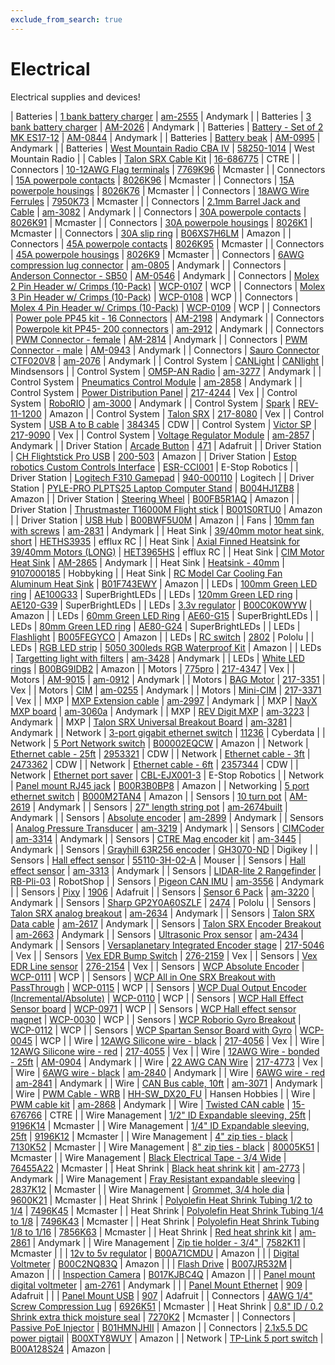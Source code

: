 ```yaml
---
exclude_from_search: true
---
```


# Electrical
Electrical supplies and devices!


| Batteries | [1 bank battery charger](https://jgermita.github.io/frc-parts/parts/00000.html) | [am-2555](http://www.andymark.com/Battery-Charger-1-Bank-6-Amp-p/am-2555.htm) | Andymark |
| Batteries | [3 bank battery charger](https://jgermita.github.io/frc-parts/parts/00001.html) | [AM-2026](http://www.andymark.com/Battery-Charger-3-Bank-6-Amp-p/am-2026.htm) | Andymark |
| Batteries | [Battery - Set of 2 MK ES17-12](https://jgermita.github.io/frc-parts/parts/00002.html) | [AM-0844](http://www.andymark.com/product-p/am-0844.htm) | Andymark |
| Batteries | [Battery beak](https://jgermita.github.io/frc-parts/parts/00003.html) | [AM-0995](http://www.andymark.com/product-p/am-0995.htm) | Andymark |
| Batteries | [West Mountain Radio CBA IV](https://jgermita.github.io/frc-parts/parts/00004.html) | [58250-1014](http://www.westmountainradio.com/product_info.php?products_id=cba4) | West Mountain Radio |
| Cables | [Talon SRX Cable Kit](https://jgermita.github.io/frc-parts/parts/00929.html) | [16-686775](http://www.ctr-electronics.com/talon-srx-data-cable-kit.html#product_tabs_description_tabbed) | CTRE |
| Connectors | [10-12AWG Flag terminals](https://jgermita.github.io/frc-parts/parts/00896.html) | [7769K96](https://www.mcmaster.com/#7769K96) | Mcmaster |
| Connectors | [15A powerpole contacts](https://jgermita.github.io/frc-parts/parts/01002.html) | [8026K96](https://www.mcmaster.com/#8026K96) | Mcmaster |
| Connectors | [15A powerpole housings](https://jgermita.github.io/frc-parts/parts/01005.html) | [8026K76](https://www.mcmaster.com/#8026K76) | Mcmaster |
| Connectors | [18AWG Wire Ferrules](https://jgermita.github.io/frc-parts/parts/00005.html) | [7950K73](https://www.mcmaster.com/#7950K73) | Mcmaster |
| Connectors | [2.1mm Barrel Jack and Cable](https://jgermita.github.io/frc-parts/parts/00885.html) | [am-3082](http://www.andymark.com/product-p/am-3082.htm) | Andymark |
| Connectors | [30A powerpole contacts](https://jgermita.github.io/frc-parts/parts/01003.html) | [8026K91](https://www.mcmaster.com/#8026K91) | Mcmaster |
| Connectors | [30A powerpole housings](https://jgermita.github.io/frc-parts/parts/01006.html) | [8026K1](https://www.mcmaster.com/#8026K1) | Mcmaster |
| Connectors | [30A slip ring](https://jgermita.github.io/frc-parts/parts/01014.html) | [B06XS7H6LM](https://www.amazon.com/Logisaf-Wires-600VDC-Generator-Turbine/dp/B06XS7H6LM/ref=sr_1_1?ie=UTF8&qid=1494009561&sr=8-1&keywords=30A+slip+ring) | Amazon |
| Connectors | [45A powerpole contacts](https://jgermita.github.io/frc-parts/parts/01004.html) | [8026K95](https://www.mcmaster.com/#8026K95) | Mcmaster |
| Connectors | [45A powerpole housings](https://jgermita.github.io/frc-parts/parts/01007.html) | [8026K9](https://www.mcmaster.com/#8026K9) | Mcmaster |
| Connectors | [6AWG compression lug connector](https://jgermita.github.io/frc-parts/parts/00819.html) | [am-0805](http://www.andymark.com/product-p/am-0805.htm) | Andymark |
| Connectors | [Anderson Connector - SB50](https://jgermita.github.io/frc-parts/parts/00006.html) | [AM-0546](http://www.andymark.com/product-p/am-0546.htm) | Andymark |
| Connectors | [Molex 2 Pin Header w/ Crimps  (10-Pack)](https://jgermita.github.io/frc-parts/parts/01068.html) | [WCP-0107](http://www.wcproducts.net/WCP-0107) | WCP |
| Connectors | [Molex 3 Pin Header w/ Crimps (10-Pack)](https://jgermita.github.io/frc-parts/parts/01069.html) | [WCP-0108](http://www.wcproducts.net/WCP-0108) | WCP |
| Connectors | [Molex 4 Pin Header w/ Crimps (10-Pack)](https://jgermita.github.io/frc-parts/parts/01070.html) | [WCP-0109](http://www.wcproducts.net/WCP-0109) | WCP |
| Connectors | [Power pole PP45 kit - 16 Connectors](https://jgermita.github.io/frc-parts/parts/00007.html) | [AM-2198](http://www.andymark.com/product-p/am-2198.htm) | Andymark |
| Connectors | [Powerpole kit PP45- 200 connectors](https://jgermita.github.io/frc-parts/parts/00008.html) | [am-2912](http://www.andymark.com/product-p/am-2912.htm) | Andymark |
| Connectors | [PWM Connector - female](https://jgermita.github.io/frc-parts/parts/00009.html) | [AM-2814](http://www.andymark.com/product-p/am-2814.htm) | Andymark |
| Connectors | [PWM Connector - male](https://jgermita.github.io/frc-parts/parts/00010.html) | [AM-0943](http://www.andymark.com/product-p/am-0943.htm) | Andymark |
| Connectors | [Sauro Connector CTF020V8](https://jgermita.github.io/frc-parts/parts/00011.html) | [am-2076](http://www.andymark.com/product-p/am-2076.htm) | Andymark |
| Control System | [CANLight](https://jgermita.github.io/frc-parts/parts/00944.html) | [CANlight](http://www.mindsensors.com/frc/181-canlight-led-strip-controller-kit-for-frc-robots) | Mindsensors |
| Control System | [OM5P-AN Radio](https://jgermita.github.io/frc-parts/parts/00012.html) | [am-3277](http://www.andymark.com/OM5P-AN-p/am-3277.htm) | Andymark |
| Control System | [Pneumatics Control Module](https://jgermita.github.io/frc-parts/parts/00013.html) | [am-2858](http://www.andymark.com/product-p/am-2858.htm) | Andymark |
| Control System | [Power Distribution Panel](https://jgermita.github.io/frc-parts/parts/00014.html) | [217-4244](http://www.vexrobotics.com/217-4244.html) | Vex |
| Control System | [RoboRIO](https://jgermita.github.io/frc-parts/parts/00015.html) | [am-3000](http://www.andymark.com/product-p/am-3000.htm) | Andymark |
| Control System | [Spark](https://jgermita.github.io/frc-parts/parts/00016.html) | [REV-11-1200](http://www.amazon.com/REV-Robotics-SPARK-Motor-Controller/dp/B0187YCAFI/ref=sr_1_1?ie=UTF8&qid=1460666761&sr=8-1&keywords=rev+robotics+spark) | Amazon |
| Control System | [Talon SRX](https://jgermita.github.io/frc-parts/parts/00017.html) | [217-8080](http://www.vexrobotics.com/217-8080.html) | Vex |
| Control System | [USB A to B cable](https://jgermita.github.io/frc-parts/parts/00018.html) | [384345](https://www.cdw.com/shop/products/StarTech.com-15-ft-USB-2.0-A-to-B-Cable-M-M/384345.aspx?pfm=srh) | CDW |
| Control System | [Victor SP](https://jgermita.github.io/frc-parts/parts/00019.html) | [217-9090](http://www.vexrobotics.com/vexpro/motors-electronics/217-9090.html) | Vex |
| Control System | [Voltage Regulator Module](https://jgermita.github.io/frc-parts/parts/00020.html) | [am-2857](http://www.andymark.com/product-p/am-2857.htm) | Andymark |
| Driver Station | [Arcade Button](https://jgermita.github.io/frc-parts/parts/00021.html) | [471](https://www.adafruit.com/products/471) | Adafruit |
| Driver Station | [CH Flightstick Pro USB](https://jgermita.github.io/frc-parts/parts/00022.html) | [200-503](http://www.amazon.com/CH-Products-Flightstick-4-Button-Hatswitch/dp/B00006B84V) | Amazon |
| Driver Station | [Estop robotics Custom Controls Interface](https://jgermita.github.io/frc-parts/parts/00023.html) | [ESR-CCI001](https://www.estoprobotics.com/estore/index.php?_a=viewProd&productId=33) | E-Stop Robotics |
| Driver Station | [Logitech F310 Gamepad](https://jgermita.github.io/frc-parts/parts/00024.html) | [940-000110](http://gaming.logitech.com/en-us/product/f310-gamepad) | Logitech |
| Driver Station | [PYLE-PRO PLPTS25 Laptop Computer Stand](https://jgermita.github.io/frc-parts/parts/00947.html) | [B004HJ1ZB8](https://www.amazon.com/PYLE-PRO-PLPTS25-Laptop-Computer-Stand/dp/B004HJ1ZB8/ref=sr_1_12?ie=UTF8&qid=1472517376&sr=8-12&keywords=laptop+stand) | Amazon |
| Driver Station | [Steering Wheel](https://jgermita.github.io/frc-parts/parts/00025.html) | [B00FB5R1AQ](http://www.amazon.com/Thrustmaster-VG-Ferrari-Racing-Wheel-PlayStation/dp/B00FB5R1AQ) | Amazon |
| Driver Station | [Thrustmaster T16000M Flight stick](https://jgermita.github.io/frc-parts/parts/00026.html) | [B001S0RTU0](https://www.amazon.com/Hercules-2960706-Thrustmaster-T-16000M-Flight/dp/B001S0RTU0) | Amazon |
| Driver Station | [USB Hub](https://jgermita.github.io/frc-parts/parts/00027.html) | [B00BWF5U0M](http://www.amazon.com/Sabrent-4-Port-Individual-Switches-HB-UMLS/dp/B00BWF5U0M?ie=UTF8&psc=1&redirect=true&ref_=oh_aui_detailpage_o05_s00) | Amazon |
| Fans | [10mm fan with screws](https://jgermita.github.io/frc-parts/parts/00028.html) | [am-2831](http://www.andymark.com/product-p/am-2831.htm) | Andymark |
| Heat Sink | [39/40mm motor heat sink, short](https://jgermita.github.io/frc-parts/parts/01026.html) | [HETHS3935](http://www.effluxrc.com/Axial-Finned-Heatsink-for-39-40mm-Motors-HETHS3935.htm) | efflux RC |
| Heat Sink | [Axial Finned Heatsink for 39/40mm Motors (LONG)](https://jgermita.github.io/frc-parts/parts/00946.html) | [HET3965HS](http://www.effluxrc.com/Axial-Finned-Heatsink-for-39-40mm-Motors-LONG-HET3965HS.htm) | efflux RC |
| Heat Sink | [CIM Motor Heat Sink](https://jgermita.github.io/frc-parts/parts/00029.html) | [AM-2865](http://www.andymark.com/product-p/am-2865.htm) | Andymark |
| Heat Sink | [Heatsink - 40mm](https://jgermita.github.io/frc-parts/parts/00030.html) | [9107000185](http://hobbyking.com/hobbyking/store/__38007__Dr_Mad_Thrust_Series_Alloy_Motor_Heat_Sink_for_40mm_size_motor.html) | Hobbyking |
| Heat Sink | [RC Model Car Cooling Fan Aluminum Heat Sink](https://jgermita.github.io/frc-parts/parts/00945.html) | [B01F743EWY](https://www.amazon.com/gp/product/B01F743EWY/ref=oh_aui_detailpage_o00_s00?ie=UTF8&psc=1) | Amazon |
| LEDs | [100mm Green LED ring](https://jgermita.github.io/frc-parts/parts/00843.html) | [AE100G33](https://www.superbrightleds.com/moreinfo/led-headlight-accent-lights/led-halo-angel-eye-headlight-accent-lights/49/) | SuperBrightLEDs |
| LEDs | [120mm Green LED ring](https://jgermita.github.io/frc-parts/parts/00844.html) | [AE120-G39](https://www.superbrightleds.com/moreinfo/led-headlight-accent-lights/led-halo-angel-eye-headlight-accent-lights/49/) | SuperBrightLEDs |
| LEDs | [3.3v regulator](https://jgermita.github.io/frc-parts/parts/00031.html) | [B00C0K0WYW](http://www.amazon.com/DROK-Waterproof-Converter-Step-down-Transformer/dp/B00C0K0WYW?ie=UTF8&psc=1&redirect=true&ref_=oh_aui_detailpage_o02_s00) | Amazon |
| LEDs | [60mm Green LED Ring](https://jgermita.github.io/frc-parts/parts/00841.html) | [AE60-G15](https://www.superbrightleds.com/moreinfo/led-headlight-accent-lights/led-halo-angel-eye-headlight-accent-lights/49/) | SuperBrightLEDs |
| LEDs | [80mm Green LED ring](https://jgermita.github.io/frc-parts/parts/00842.html) | [AE80-G24](https://www.superbrightleds.com/moreinfo/led-headlight-accent-lights/led-halo-angel-eye-headlight-accent-lights/49/) | SuperBrightLEDs |
| LEDs | [Flashlight](https://jgermita.github.io/frc-parts/parts/00032.html) | [B005FEGYCO](http://www.amazon.com/Adjustable-Flashlight-Batteries-Included-Flashlights/dp/B005FEGYCO?ie=UTF8&psc=1&redirect=true&ref_=oh_aui_detailpage_o02_s00) | Amazon |
| LEDs | [RC switch](https://jgermita.github.io/frc-parts/parts/00033.html) | [2802](https://www.pololu.com/product/2802) | Pololu |
| LEDs | [RGB LED strip](https://jgermita.github.io/frc-parts/parts/00034.html) | [5050 300leds RGB Waterproof Kit](http://www.amazon.com/SUPERNIGHT%C2%AE-Waterproof-Flexible-strip-Changing/dp/B00ASHQQKI/ref=pd_sim_267_6?ie=UTF8&dpID=51I81qkiPIL&dpSrc=sims&preST=_AC_UL160_SR160%2C160_&refRID=1ECDJT9BT157EBWQWHD7) | Amazon |
| LEDs | [Targetting light with filters](https://jgermita.github.io/frc-parts/parts/00938.html) | [am-3428](http://www.andymark.com/Targeting-Light-with-Filters-p/am-3428.htm) | Andymark |
| LEDs | [White LED rings](https://jgermita.github.io/frc-parts/parts/00035.html) | [B00BG9IDB2](http://www.amazon.com/uxcell%C2%AE-60mm-1210-Angel-White/dp/B00BG9IDB2/ref=sr_1_6?ie=UTF8&qid=1460412308&sr=8-6&keywords=led+ring) | Amazon |
| Motors | [775pro](https://jgermita.github.io/frc-parts/parts/00036.html) | [217-4347](http://www.vexrobotics.com/vexpro/all/new-for-2016/217-4347.html) | Vex |
| Motors | [AM-9015](https://jgermita.github.io/frc-parts/parts/00037.html) | [am-0912](http://www.andymark.com/product-p/am-0912.htm) | Andymark |
| Motors | [BAG Motor](https://jgermita.github.io/frc-parts/parts/00038.html) | [217-3351](http://www.vexrobotics.com/217-3351.html) | Vex |
| Motors | [CIM](https://jgermita.github.io/frc-parts/parts/00039.html) | [am-0255](http://www.andymark.com/CIM-motor-FIRST-p/am-0255.htm) | Andymark |
| Motors | [Mini-CIM](https://jgermita.github.io/frc-parts/parts/00040.html) | [217-3371](http://www.vexrobotics.com/217-3371.html) | Vex |
| MXP | [MXP Extension cable](https://jgermita.github.io/frc-parts/parts/00041.html) | [am-2997](http://www.andymark.com/product-p/am-2997.htm) | Andymark |
| MXP | [NavX MXP board](https://jgermita.github.io/frc-parts/parts/00042.html) | [am-3060a](http://www.andymark.com/product-p/am-3060a.htm) | Andymark |
| MXP | [REV Digit MXP](https://jgermita.github.io/frc-parts/parts/00043.html) | [am-3223](http://www.andymark.com/REV-p/am-3223.htm) | Andymark |
| MXP | [Talon SRX Universal Breakout Board](https://jgermita.github.io/frc-parts/parts/00044.html) | [am-3281](http://www.andymark.com/product-p/am-3281.htm) | Andymark |
| Network | [3-port gigabit ethernet switch](https://jgermita.github.io/frc-parts/parts/01000.html) | [11236](http://www.cyberdata.net/voip/011236v/) | Cyberdata |
| Network | [5 Port Network switch](https://jgermita.github.io/frc-parts/parts/00045.html) | [B00002EQCW](http://www.amazon.com/NETGEAR-ProSAFE-FS105NA-5-Port-Ethernet/dp/B00002EQCW?ie=UTF8&*Version*=1&*entries*=0) | Amazon |
| Network | [Ethernet cable - 25ft](https://jgermita.github.io/frc-parts/parts/00046.html) | [2953321](https://www.cdw.com/shop/products/StarTech.com-25-ft-Black-Snagless-Cat6-UTP-Patch-Cable-ETL-Verified/2953321.aspx?pfm=srh) | CDW |
| Network | [Ethernet cable - 3ft](https://jgermita.github.io/frc-parts/parts/00047.html) | [2473362](https://www.cdw.com/shop/products/StarTech.com-3-ft-Black-Snagless-Cat6-UTP-Patch-Cable-ETL-Verified/2473362.aspx?pfm=srh) | CDW |
| Network | [Ethernet cable - 6ft](https://jgermita.github.io/frc-parts/parts/00048.html) | [2357344](https://www.cdw.com/shop/products/StarTech.com-Snagless-Cat-5e-UTP-Patch-Cable-patch-cable-6-ft-black/2357344.aspx?enkwrd=startech.com%206ft%20black%20snagless&pfm=gln) | CDW |
| Network | [Ethernet port saver](https://jgermita.github.io/frc-parts/parts/00049.html) | [CBL-EJX001-3](https://www.estoprobotics.com/estore/index.php?_a=viewProd&productId=28) | E-Stop Robotics |
| Network | [Panel mount RJ45 jack](https://jgermita.github.io/frc-parts/parts/01011.html) | [B00R3B0BP8](https://www.amazon.com/gp/product/B00R3B0BP8/ref=oh_aui_detailpage_o00_s00?ie=UTF8&psc=1) | Amazon |
| Networking | [5 port ethernet switch](https://jgermita.github.io/frc-parts/parts/00908.html) | [B000M2TAN4](https://www.amazon.com/TRENDnet-Unmanaged-GREENnet-Ethernet-TE100-S5/dp/B000M2TAN4/ref=sr_1_9?s=electronics&ie=UTF8&qid=1467927447&sr=1-9&keywords=tp+link+5+port+switch) | Amazon |
| Sensors | [10 turn pot](https://jgermita.github.io/frc-parts/parts/00050.html) | [AM-2619](http://www.andymark.com/product-p/am-2619.htm) | Andymark |
| Sensors | [27" length string pot](https://jgermita.github.io/frc-parts/parts/00051.html) | [am-2674built](http://www.andymark.com/product-p/am-2674built.htm) | Andymark |
| Sensors | [Absolute encoder](https://jgermita.github.io/frc-parts/parts/00052.html) | [am-2899](http://www.andymark.com/product-p/am-2899.htm) | Andymark |
| Sensors | [Analog Pressure Transducer](https://jgermita.github.io/frc-parts/parts/00053.html) | [am-3219](http://www.andymark.com/product-p/am-3219.htm) | Andymark |
| Sensors | [CIMCoder](https://jgermita.github.io/frc-parts/parts/00939.html) | [am-3314](http://www.andymark.com/encoder-p/am-3314.htm) | Andymark |
| Sensors | [CTRE Mag encoder kit](https://jgermita.github.io/frc-parts/parts/00995.html) | [am-3445](http://www.andymark.com/SRX-MAG-Encoder-p/am-3445.htm) | Andymark |
| Sensors | [Grayhill 63R256 encoder](https://jgermita.github.io/frc-parts/parts/00889.html) | [GH3070-ND](http://www.digikey.com/product-search/en?mpart=63R256&vendor=136) | Digikey |
| Sensors | [Hall effect sensor](https://jgermita.github.io/frc-parts/parts/00054.html) | [55110-3H-02-A](http://www.mouser.com/Search/ProductDetail.aspx?R=55110-3H-02-Avirtualkey58530000virtualkey934-551103H02A) | Mouser |
| Sensors | [Hall effect sensor](https://jgermita.github.io/frc-parts/parts/00055.html) | [am-3313](http://www.andymark.com/Electrical-p/am-3313.htm) | Andymark |
| Sensors | [LIDAR-lite 2 Rangefinder](https://jgermita.github.io/frc-parts/parts/00888.html) | [RB-Pli-03](http://www.robotshop.com/en/lidar-lite-2-laser-rangefinder-pulsedlight.html?gclid=CLi29bvg880CFQgzaQodcHAIUQ) | RobotShop |
| Sensors | [Pigeon CAN IMU](https://jgermita.github.io/frc-parts/parts/00999.html) | [am-3556](http://www.andymark.com/product-p/am-3556.htm) | Andymark |
| Sensors | [Pixy](https://jgermita.github.io/frc-parts/parts/00056.html) | [1906](https://www.adafruit.com/products/1906) | Adafruit |
| Sensors | [Sensor 6 Pack](https://jgermita.github.io/frc-parts/parts/00898.html) | [am-3220](http://www.andymark.com/robot-sensor-6-pack-p/am-3220.htm) | Andymark |
| Sensors | [Sharp GP2Y0A60SZLF](https://jgermita.github.io/frc-parts/parts/00057.html) | [2474](https://www.pololu.com/product/2474) | Pololu |
| Sensors | [Talon SRX analog breakout](https://jgermita.github.io/frc-parts/parts/00059.html) | [am-2634](http://www.andymark.com/product-p/am-2634.htm) | Andymark |
| Sensors | [Talon SRX Data cable](https://jgermita.github.io/frc-parts/parts/00060.html) | [am-2617](http://www.andymark.com/product-p/am-2617.htm) | Andymark |
| Sensors | [Talon SRX Encoder Breakout](https://jgermita.github.io/frc-parts/parts/00061.html) | [am-2663](http://www.andymark.com/product-p/am-2633.htm) | Andymark |
| Sensors | [Ultrasonic Prox sensor](https://jgermita.github.io/frc-parts/parts/00062.html) | [am-2434](http://www.andymark.com/product-p/am-2434.htm) | Andymark |
| Sensors | [Versaplanetary Integrated Encoder stage](https://jgermita.github.io/frc-parts/parts/00063.html) | [217-5046](http://www.vexrobotics.com/vexpro/all/new-for-2016/217-5046.html) | Vex |
| Sensors | [Vex EDR Bump Switch](https://jgermita.github.io/frc-parts/parts/00064.html) | [276-2159](http://www.vexrobotics.com/vexedr/products/view-all/276-2159.html) | Vex |
| Sensors | [Vex EDR Line sensor](https://jgermita.github.io/frc-parts/parts/00065.html) | [276-2154](http://www.vexrobotics.com/vexedr/products/view-all/276-2154.html) | Vex |
| Sensors | [WCP Absolute Encoder](https://jgermita.github.io/frc-parts/parts/01072.html) | [WCP-0111](http://www.wcproducts.net/WCP-0111) | WCP |
| Sensors | [WCP All in One SRX Breakout with PassThrough](https://jgermita.github.io/frc-parts/parts/01074.html) | [WCP-0115](http://www.wcproducts.net/WCP-0115) | WCP |
| Sensors | [WCP Dual Output Encoder (Incremental/Absolute)](https://jgermita.github.io/frc-parts/parts/01071.html) | [WCP-0110](http://www.wcproducts.net/WCP-0110) | WCP |
| Sensors | [WCP Hall Effect Sensor board](https://jgermita.github.io/frc-parts/parts/00066.html) | [WCP-0971](http://www.wcproducts.net/sensors) | WCP |
| Sensors | [WCP Hall effect sensor magnet](https://jgermita.github.io/frc-parts/parts/00067.html) | [WCP-0030](http://www.wcproducts.net/sensors) | WCP |
| Sensors | [WCP Roborio Gyro Breakout](https://jgermita.github.io/frc-parts/parts/01073.html) | [WCP-0112](http://www.wcproducts.net/WCP-0112) | WCP |
| Sensors | [WCP Spartan Sensor Board with Gyro](https://jgermita.github.io/frc-parts/parts/01036.html) | [WCP-0045](http://www.wcproducts.net/WCP-0045) | WCP |
| Wire | [12AWG Silicone wire - black](https://jgermita.github.io/frc-parts/parts/00068.html) | [217-4056](http://www.vexrobotics.com/vexpro/motors-electronics/siliconewire.html) | Vex |
| Wire | [12AWG Silicone wire - red](https://jgermita.github.io/frc-parts/parts/00069.html) | [217-4055](http://www.vexrobotics.com/vexpro/motors-electronics/siliconewire.html) | Vex |
| Wire | [12AWG Wire - bonded - 25ft](https://jgermita.github.io/frc-parts/parts/00070.html) | [AM-0904](http://www.andymark.com/product-p/am-0904.htm) | Andymark |
| Wire | [22 AWG CAN Wire](https://jgermita.github.io/frc-parts/parts/00071.html) | [217-4773](http://www.vexrobotics.com/electricalwire.html) | Vex |
| Wire | [6AWG wire - black](https://jgermita.github.io/frc-parts/parts/00072.html) | [am-2840](http://www.andymark.com/product-p/am-2840.htm) | Andymark |
| Wire | [6AWG wire - red](https://jgermita.github.io/frc-parts/parts/00073.html) | [am-2841](http://www.andymark.com/product-p/am-2841.htm) | Andymark |
| Wire | [CAN Bus cable, 10ft](https://jgermita.github.io/frc-parts/parts/00074.html) | [am-3071](http://www.andymark.com/product-p/am-3071.htm) | Andymark |
| Wire | [PWM Cable - WRB](https://jgermita.github.io/frc-parts/parts/00075.html) | [HH-SW_DX20_FU](http://www.hansenhobbies.com/products/connectors/wire/servo/sw_dx20_fu/) | Hansen Hobbies |
| Wire | [PWM cable kit](https://jgermita.github.io/frc-parts/parts/00076.html) | [am-2868](http://www.andymark.com/Electronic-p/am-2868.htm) | Andymark |
| Wire | [Twisted CAN cable](https://jgermita.github.io/frc-parts/parts/00077.html) | [15-676766](http://www.ctr-electronics.com/cabling/can-bus-cable-10ft.html) | CTRE |
| Wire Management | [1/2" ID Expandable sleeving, 25ft](https://jgermita.github.io/frc-parts/parts/00078.html) | [9196K14](https://www.mcmaster.com/#9196K14) | Mcmaster |
| Wire Management | [1/4" ID Expandable sleeving, 25ft](https://jgermita.github.io/frc-parts/parts/00079.html) | [9196K12](https://www.mcmaster.com/#9196K12) | Mcmaster |
| Wire Management | [4" zip ties - black](https://jgermita.github.io/frc-parts/parts/00080.html) | [7130K52](https://www.mcmaster.com/#7130K52) | Mcmaster |
| Wire Management | [8" zip ties - black](https://jgermita.github.io/frc-parts/parts/00081.html) | [80005K51](https://www.mcmaster.com/#80005K51) | Mcmaster |
| Wire Management | [Black Electrical Tape - 3/4 Wide](https://jgermita.github.io/frc-parts/parts/00082.html) | [76455A22](https://www.mcmaster.com/#76455A22) | Mcmaster |
| Heat Shrink | [Black heat shrink kit](https://jgermita.github.io/frc-parts/parts/00083.html) | [am-2773](http://www.andymark.com/product-p/am-2773.htm) | Andymark |
| Wire Management | [Fray Resistant expandable sleeving](https://jgermita.github.io/frc-parts/parts/00951.html) | [2837K12](https://www.mcmaster.com/#2837K12) | Mcmaster |
| Wire Management | [Grommet, 3/4 hole dia](https://jgermita.github.io/frc-parts/parts/00084.html) | [9600K21](https://www.mcmaster.com/#9600K21) | Mcmaster |
| Heat Shrink | [Polyolefin Heat Shrink Tubing 1/2 to 1/4](https://jgermita.github.io/frc-parts/parts/00085.html) | [7496K45](https://www.mcmaster.com/#7496K45) | Mcmaster |
| Heat Shrink | [Polyolefin Heat Shrink Tubing 1/4 to 1/8](https://jgermita.github.io/frc-parts/parts/00086.html) | [7496K43](https://www.mcmaster.com/#7496K43) | Mcmaster |
| Heat Shrink | [Polyolefin Heat Shrink Tubing 1/8 to 1/16](https://jgermita.github.io/frc-parts/parts/00087.html) | [7856K63](https://www.mcmaster.com/#7856K63) | Mcmaster |
| Heat Shrink | [Red heat shrink kit](https://jgermita.github.io/frc-parts/parts/00088.html) | [am-2861](http://www.andymark.com/product-p/am-2861.htm) | Andymark |
| Wire Management | [Zip tie holder - 3/4" ](https://jgermita.github.io/frc-parts/parts/00089.html) | [7582K11](https://www.mcmaster.com/#7582K11) | Mcmaster |
|  | [12v to 5v regulator](https://jgermita.github.io/frc-parts/parts/00090.html) | [B00A71CMDU](http://www.amazon.com/Nextrox-Converter-Power-Supply-Module/dp/B00A71CMDU) | Amazon |
|  | [Digital Voltmeter](https://jgermita.github.io/frc-parts/parts/00899.html) | [B00C2NQ83Q](https://www.amazon.com/gp/product/B00C2NQ83Q/ref=oh_aui_detailpage_o06_s02?ie=UTF8&psc=1) | Amazon |
|  | [Flash Drive](https://jgermita.github.io/frc-parts/parts/00091.html) | [B007JR532M](http://www.amazon.com/SanDisk-Cruzer-Frustration-Free-Packaging--SDCZ36-032G-AFFP/dp/B007JR532M/ref=sr_1_4/184-8691838-0573153?s=pc&ie=UTF8&qid=1464978802&sr=1-4&keywords=flash+drive) | Amazon |
|  | [Inspection Camera](https://jgermita.github.io/frc-parts/parts/00092.html) | [B017KJBC4Q](http://www.amazon.com/dp/B017KJBC6O/ref=wl_it_dp_o_pC_nS_ttl?_encoding=UTF8&colid=2XT0GWNE6P95G&coliid=I22HQW092I6L7E&psc=1) | Amazon |
|  | [Panel mount digital voltmeter](https://jgermita.github.io/frc-parts/parts/00093.html) | [am-2761](http://www.andymark.com/product-p/am-2761.htm) | Andymark |
|  | [Panel Mount Ethernet](https://jgermita.github.io/frc-parts/parts/00094.html) | [909](https://www.adafruit.com/products/909) | Adafruit |
|  | [Panel Mount USB](https://jgermita.github.io/frc-parts/parts/00095.html) | [907](https://www.adafruit.com/products/907) | Adafruit |
| Connectors | [4AWG 1/4" Screw Compression Lug](https://jgermita.github.io/frc-parts/parts/01101.html) | [6926K51](https://www.mcmaster.com/#6926K51) | Mcmaster |
| Heat Shrink | [0.8" ID / 0.2 Shrink extra thick moisture seal](https://jgermita.github.io/frc-parts/parts/01102.html) | [7270K2](https://www.mcmaster.com/#7270K2) | Mcmaster |
| Connectors | [Passive PoE Injector](https://jgermita.github.io/frc-parts/parts/01103.html) | [B01HMNJHII](https://www.amazon.com/gp/product/B01HMNJHII) | Amazon |
| Connectors | [2.1x5.5 DC power pigtail](https://jgermita.github.io/frc-parts/parts/01108.html) | [B00XTY8WUY](https://www.amazon.com/gp/product/B00XTY8WUY/ref=oh_aui_detailpage_o01_s00?ie=UTF8&psc=1) | Amazon |
| Network | [TP-Link 5 port switch](https://jgermita.github.io/frc-parts/parts/01109.html) | [B00A128S24](https://www.amazon.com/TP-Link-TL-SG105-Gigabit-Ethernet-Unmanaged/dp/B00A128S24/ref=sr_1_3?ie=UTF8&qid=1501921072&sr=8-3&keywords=5+port+switch) | Amazon |